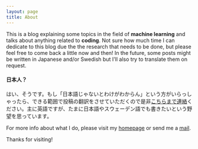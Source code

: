 ```yaml
---
layout: page
title: About
---
```


This is a blog explaining some topics in the field of **machine learning** and talks about anything related to **coding**. Not sure how much time I can dedicate to this blog due the the research that needs to be done, but please feel free to come back a little now and then! In the future, some posts might be written in Japanese and/or Swedish but I'll also try to translate them on request.

#### 日本人？
はい、そうです。もし「日本語じゃないとわけがわからん」という方がいらっしゃったら、できる範囲で投稿の翻訳をさせていただくので是非[こちらまで連絡](mailto:hiroyuki.vincent.yamazaki@gmail.com)ください。主に英語ですが、たまに日本語やスウェーデン語でも書きたいという野望を思っています。

For more info about what I do, please visit my [homepage](http://www.hiroyukivincentyamazaki.com) or send me a [mail](mailto:hiroyuki.vincent.yamazaki@gmail.com).

Thanks for visiting!
